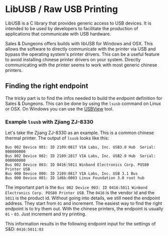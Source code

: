 # LibUSB / Raw USB Printing

LibUSB is a C library that provides generic access to USB devices. It is intended to be used by developers to facilitate the production of applications that communicate with USB hardware.

Sales & Dungeons offers builds with libUSB for Windows and OSX. This allows the software to directly communicate with the printer via USB and bypass the operating system's printer drivers.
This can be a useful feature to avoid installing chinese printer drivers on your system. Directly communicating with the printer seems to work with most generic chinese printers.

## Finding the right endpoint

The tricky part is to find the infos needed to build the endpoint definition for Sales & Dungeons. This can be done by using the `lsusb` command on Linux or OSX. On Windows you can use the [USBView](https://docs.microsoft.com/en-us/windows-hardware/drivers/debugger/usbview) tool.

### Example `lsusb` with Zjiang ZJ-8330

Let's take the Zjiang ZJ-8330 as an example. This is a common chinese thermal printer. The output of `lsusb` looks like this:

```
Bus 002 Device 001: ID 2109:0817 VIA Labs, Inc. USB3.0 Hub  Serial: 000000000
Bus 002 Device 002: ID 2109:2817 VIA Labs, Inc. USB2.0 Hub  Serial: 000000000
Bus 002 Device 003: ID 0416:5011 Winbond Electronics Corp. POS80 Printer USB
Bus 000 Device 000: ID 2109:0817 VIA Labs, Inc. USB 3.1 Bus
Bus 000 Device 001: ID 1d6b:0003 Linux Foundation 3.0 root hub
```

The important part is the `Bus 002 Device 003: ID 0416:5011 Winbond Electronics Corp. POS80 Printer USB`. The `0416` is the vendor id and the `5011` is the product id.
Without going into details, we still need the endpoint address. They start from `01` and increment. The easiest way to find the right endpoint is to try them out.
With the chinese printers, the endpoint is usually `01` - `03`. Just increment and try printing.

This information results in the following endpoint input for the settings of S&D: `0416:5011:03`
